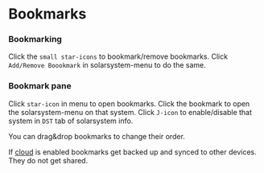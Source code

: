 # Bookmarks

### Bookmarking
Click the  `small star-icons` to bookmark/remove bookmarks.
Click `Add/Remove Boookmark` in solarsystem-menu to do the same.

### Bookmark pane
Click `star-icon` in menu to open bookmarks.
Click the bookmark to open the solarsystem-menu on that system.
Click `J-icon` to enable/disable that system in `DST` tab of solarsystem info.

You can drag&drop bookmarks to change their order.

If [cloud](https://eveeyeechoes.readthedocs.io/en/latest/sharing/cloud/) is enabled bookmarks get backed up and synced to other devices. They do not get shared.

<!--stackedit_data:
eyJoaXN0b3J5IjpbMjY3Njg2MTc1LDg0MjkyODM5NiwtMTEwNz
cxMjg3Niw3MDcxODAzNDksLTU5OTE4ODE0MywxMzcyMzgzOTc1
LC0xMzkxODE0MDIwLC0xNjk4NDQ1NTAwXX0=
-->